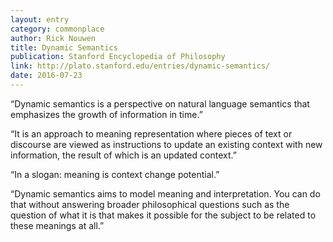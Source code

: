 ```yaml
---
layout: entry
category: commonplace
author: Rick Nouwen
title: Dynamic Semantics
publication: Stanford Encyclopedia of Philosophy
link: http://plato.stanford.edu/entries/dynamic-semantics/
date: 2016-07-23
---
```


“Dynamic semantics is a perspective on natural language semantics that emphasizes the growth of information in time.”

“It is an approach to meaning representation where pieces of text or discourse are viewed as instructions to update an existing context with new information, the result of which is an updated context.”

“In a slogan: meaning is context change potential.”

“Dynamic semantics aims to model meaning and interpretation. You can do that without answering broader philosophical questions such as the question of what it is that makes it possible for the subject to be related to these meanings at all.”
